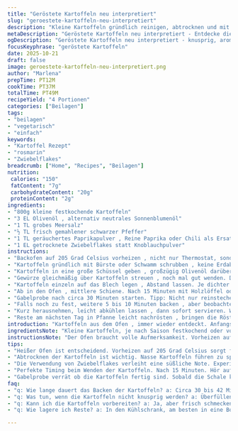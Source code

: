 ```yaml
---
title: "Geröstete Kartoffeln neu interpretiert"
slug: "geroestete-kartoffeln-neu-interpretiert"
description: "Kleine Kartoffeln gründlich reinigen, abtrocknen und mit einem kräftigen Schuss Olivenöl und Gewürzen vermengen. Statt herkömmlichem Knoblauchpulver verwende ich getrocknete Zwiebelflakes, die dem Gericht eine andere Tiefenwirkung verleihen. Mit Meersalz, grobem Pfeffer und Paprika bestreuen. Backofen gut vorheizen, auf etwa 205 Grad Celsius – je nach Ofen leicht variierend. Kartoffeln auf Backblech verteilen, ohne zu überlappen – für die knusprige Oberfläche essenziell. Zwischen 30 und 42 Minuten backen, bis Außen knusprig, Innen weich. Meine Faustregel: Wenn die Kartoffeln deutlich golden schimmern und beim Reindrücken mit der Gabel nachgeben, sind sie fertig."
metaDescription: "Geröstete Kartoffeln neu interpretiert - Entdecke dieses Rezept für perfekt knusprige Kartoffeln, die deinen Gaumen erfreuen"
ogDescription: "Geröstete Kartoffeln neu interpretiert - knusprig, aromatisch und voller Geschmack auf deinem Tisch"
focusKeyphrase: "geröstete Kartoffeln"
date: 2025-10-21
draft: false
image: geroestete-kartoffeln-neu-interpretiert.png
author: "Marlena"
prepTime: PT12M
cookTime: PT37M
totalTime: PT49M
recipeYield: "4 Portionen"
categories: ["Beilagen"]
tags:
- "beilagen"
- "vegetarisch"
- "einfach"
keywords:
- "Kartoffel Rezept"
- "rosmarin"
- "Zwiebelflakes"
breadcrumb: ["Home", "Recipes", "Beilagen"]
nutrition: 
 calories: "150"
 fatContent: "7g"
 carbohydrateContent: "20g"
 proteinContent: "2g"
ingredients:
- "800g kleine festkochende Kartoffeln"
- "3 EL Olivenöl , alternativ neutrales Sonnenblumenöl"
- "1 TL grobes Meersalz"
- "½ TL frisch gemahlener schwarzer Pfeffer"
- "1 TL geräuchertes Paprikapulver , Reine Paprika oder Chili als Ersatz"
- "1 EL getrocknete Zwiebelflakes statt Knoblauchpulver"
instructions:
- "Backofen auf 205 Grad Celsius vorheizen , nicht nur Thermostat, sondern auch Ober- und Unterhitze nutzen für gleichmäßige Bräunung. Backblech mit Backpapier auslegen oder sehr dünn mit Öl bestreichen. Wichtig: Kein Überladen, da sonst Dampf entsteht statt Röstaromen."
- "Kartoffeln gründlich mit Bürste oder Schwamm schrubben , keine Erdabdrücke übrig lassen. Gut abtrocknen mit Küchentuch , sonst wird Öl spritzen und es stockt der Ofen."
- "Kartoffeln in eine große Schüssel geben , großzügig Olivenöl darüber träufeln, mit Löffel oder Hand gut vermengen, bis alle glänzen. Nicht sparen beim Öl, sonst trocknen die Spitzen aus."
- "Gewürze gleichmäßig über Kartoffeln streuen , noch mal gut wenden. Die getrockneten Zwiebelflakes bringen Textur und Aroma, das Knoblauchpulver habe ich aus diversen Experimenten ersatzlos gestrichen, war zu monoton."
- "Kartoffeln einzeln auf das Blech legen , Abstand lassen. Je dichter belegt, desto eher wird die Oberfläche weich statt knusprig."
- "Ab in den Ofen , mittlere Schiene. Nach 15 Minuten mit Holzlöffel oder Pfannenwender wenden. Das Geräusch des Bratens, wenn sie aneinander stoßen, ist ein gutes Zeichen."
- "Gabelprobe nach circa 30 Minuten starten. Tipp: Nicht nur reinstechen, sondern leicht drücken. Wenn die Schale anfängt zu knacken und das Innere nachgibt, perfekt."
- "Falls noch zu fest, weitere 5 bis 10 Minuten backen , aber beobachten. Zu lang garen bedeutet trockene Kruste und matschigen Kern. Transparente Stellen an den Spitzen zeigen Überreife an."
- "Kurz herausnehmen, leicht abkühlen lassen , dann sofort servieren. Wer keine Zwiebelflakes mag, kann stattdessen fein gehackten frischen Rosmarin und Thymian direkt vor dem Backen locker untermischen. Bewährt sich auch für sommerliche Grillsaucen."
- "Reste am nächsten Tag in Pfanne leicht nachrösten , bringen die Röstaromen zurück. Mikrowelle killt Textur, Finger weg."
introduction: "Kartoffeln aus dem Ofen , immer wieder entdeckt. Anfangs dachte ich, das geht schneller, doch die Hitze muss subtil und konstant wirken. Ein bisschen hohe Temperatur sorgt für knusprige Ränder, während die Mitte butterweich bleibt. Fehler gemacht: zu früh wenden, zu viel Öl, zu eng gelegt. Ergebnis: weiche oder schrumpelige Kartoffeln. Erst durch viel Experimentieren lernte ich das Timing an Geräuschen und visuellem Glanz zu lesen. Wenige Zutaten, großer Unterschied durch Gewürzwahl. Zwiebelflakes bringen eine leicht süßliche, komplexere Note als standard Knoblauchpulver. Paprika für das Raucharoma, Salz und Pfeffer für Tiefe. Was auch oft vermieden wird, ist das vollständige Abtrocknen – halb nass bleiben ist erstes Rezept für spritzendes Öl und ungleichmäßiges Bräunen."
ingredientsNote: "Kleine Kartoffeln, je nach Saison festkochend oder vorwiegend festkochend, bieten die beste Textur. Sollte keine Olivenöl zur Hand sein, geht bei neutralem Öl, allerdings fehlt der fruchtige Ton. Frische statt Knoblauchpulver ist oft einen Versuch wert, aber getrocknete Zwiebelflakes haben den Vorteil, dass ich sie länger lagerfähig finde und sie keine scharfen Ecken haben. Gerne experimentiere ich mit Paprika, geräuchert oder edelsüß – bei Sensibilität für Rauchsalz oder Chili kann ersetzt werden. Salz immer grob, feines Salz neigt dazu, oben zu kleben und bitter zu schmecken. Wichtiges Detail: Kartoffeln gründlich reinigen. Erdreste sind nicht nur unschön, sondern beeinflussen die Knusprigkeit negativ. Abtrocknen vor dem Ölen, sonst wird der Ofen und die Kartoffeln nasser als gewünscht."
instructionsNote: "Der Ofen braucht volle Aufmerksamkeit. Vorheizen auf 205 Grad Celsius (etwa 400 Grad Fahrenheit) gewährleistet, dass die Kartoffeln sofort beim Öffnen der Tür starten zu rösten und nicht nur warm werden. Das Backpapier verhindert Anbacken, mit etwas Öl lässt sich aber auch ohne arbeiten. Die Kartoffeln in einer einzigen Lage auslegen ist eine einfache Erkenntnis für maximalen Crunch. Beim Wenden nach gut 15 Minuten höre ich oft auf Stellen, die leiser sind – oft bleiben dort Kartoffeln haften oder liegen in der Suppe aus dem eigenen Saft. Das 1-2 mal Wenden verteilt Bräunung gleichmäßiger. Gabelprobe kombiniert mit leichtem Drücken zeigt, ob die im Inneren schon buttrig sind. Wichtig: keine fixe Zeitvorgabe, sondern das Auge und Gefühl. Die Kruste soll glänzen, aber nicht schwarz werden. Abkühlen lassen ist nicht zwecklos, denn zu heiß lösen sich die Texturen vom Mundgefühl her nicht richtig auf. Bleiben Reste, in Pfanne locker mit wenig Öl aufwärmen, behalten so ihre Struktur besser als in der Mikrowelle."
tips:
- "Heißer Ofen ist entscheidend. Vorheizen auf 205 Grad Celsius sorgt für perfekte Röstaromen. Temperaturschwankungen beachten; bei einigen Öfen nötig."
- "Abtrocknen der Kartoffeln ist wichtig. Nasse Kartoffeln führen zu spritzigen Ölen und unangenehmer Textur. Wer möchte schon matschige Ränder?"
- "Die Verwendung von Zwiebelflakes verleiht eine süßliche Note. Experimentiere mit getrockneten Kräutern. Rosmarin und Thymian gehen immer."
- "Perfekte Timing beim Wenden der Kartoffeln. Nach 15 Minuten. Hör auf die Geräusche. Wenn sie knusprig klingen, ist es Zeit. Kreischende Geräusche heißen Gefahr."
- "Gabelprobe verrät ob die Kartoffeln fertig sind. Sobald die Schale knackt, wird’s spannend. Drück leicht drauf. Wenn das Innere nachgibt, sind sie perfekt."
faq:
- "q: Wie lange dauert das Backen der Kartoffeln? a: Circa 30 bis 42 Minuten, je nach Ofen. Beobachtet die Farbe. Wenn gold, dann passt es."
- "q: Was tun, wenn die Kartoffeln nicht knusprig werden? a: Überfüllen vermeiden. Gute Abstände zwischen den Kartoffeln. Die Oberfläche braucht Luft."
- "q: Kann ich die Kartoffeln vorbereiten? a: Ja, aber frisch schmecken sie besser. Vorbereiten geht, aber erst zum Backen das Öl und Gewürze hinzufügen."
- "q: Wie lagere ich Reste? a: In den Kühlschrank, am besten in eine Box. Aufwärmen in der Pfanne gibt Textur zurück. Mikrowelle eher meiden, schlecht für Crunch."

---
```


